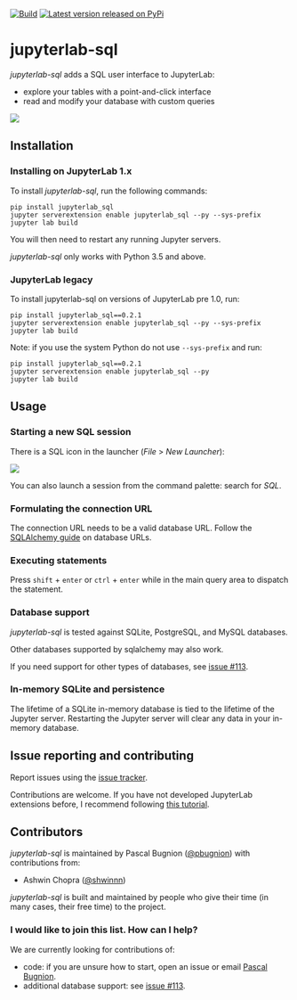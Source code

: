 [![Build](https://img.shields.io/github/workflow/status/pbugnion/jupyterlab-sql/Tests/master)](https://github.com/pbugnion/jupyterlab-sql/actions)
[![Latest version released on PyPi](https://img.shields.io/pypi/v/jupyterlab-sql.svg?style=flat-square&label=version)](https://pypi.python.org/pypi/jupyterlab-sql)

# jupyterlab-sql

*jupyterlab-sql* adds a SQL user interface to JupyterLab:

- explore your tables with a point-and-click interface
- read and modify your database with custom queries

![](./readme-images/intro.gif)


## Installation

### Installing on JupyterLab 1.x

To install *jupyterlab-sql*, run the following commands:

```
pip install jupyterlab_sql
jupyter serverextension enable jupyterlab_sql --py --sys-prefix
jupyter lab build
```

You will then need to restart any running Jupyter servers.

*jupyterlab-sql* only works with Python 3.5 and above.

### JupyterLab legacy

To install jupyterlab-sql on versions of JupyterLab pre 1.0, run:

```
pip install jupyterlab_sql==0.2.1
jupyter serverextension enable jupyterlab_sql --py --sys-prefix
jupyter lab build
```

Note: if you use the system Python do not use `--sys-prefix` and run:

```
pip install jupyterlab_sql==0.2.1
jupyter serverextension enable jupyterlab_sql --py
jupyter lab build
```

## Usage

### Starting a new SQL session

There is a SQL icon in the launcher (*File* > *New Launcher*):

![](./readme-images/launcher.png)

You can also launch a session from the command palette: search for *SQL*.

### Formulating the connection URL

The connection URL needs to be a valid database URL. Follow the
[SQLAlchemy guide](https://docs.sqlalchemy.org/en/latest/core/engines.html#database-urls)
on database URLs.

### Executing statements

Press `shift` + `enter` or `ctrl` + `enter` while in the main query
area to dispatch the statement.

### Database support

*jupyterlab-sql* is tested against SQLite,
PostgreSQL, and MySQL databases.

Other databases supported by sqlalchemy may also work.

If you need support for other types of databases, see [issue
#113](https://github.com/pbugnion/jupyterlab-sql/issues/113).

### In-memory SQLite and persistence

The lifetime of a SQLite in-memory database is tied to the lifetime
of the Jupyter server. Restarting the Jupyter server will clear any
data in your in-memory database.

## Issue reporting and contributing

Report issues using the [issue
tracker](https://github.com/pbugnion/jupyterlab-sql/issues).

Contributions are welcome. If you have not developed JupyterLab
extensions before, I recommend following [this
tutorial](https://jupyterlab.readthedocs.io/en/stable/developer/xkcd_extension_tutorial.html).

## Contributors

*jupyterlab-sql* is maintained by Pascal Bugnion ([@pbugnion](https://github.com/pbugnion)) with
 contributions from:

- Ashwin Chopra ([@shwinnn](https://github.com/shwinnn))

*jupyterlab-sql* is built and maintained by people who give their time (in many cases, their free time) to the project.

### I would like to join this list. How can I help?

We are currently looking for contributions of:

- code: if you are unsure how to start, open an issue or email [Pascal Bugnion](https://pascalbugnion.net/contact.html).
- additional database support: see [issue #113](https://github.com/pbugnion/jupyterlab-sql/issues/113).
